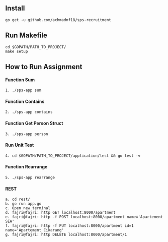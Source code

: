 

## Install

    go get -u github.com/achmadnf18/sps-recruitment
    
## Run Makefile
    cd $GOPATH/PATH_TO_PROJECT/
    make setup
  
## How to Run Assignment
  
  #### Function Sum
    1. ./sps-app sum
  
  #### Function Contains
    2. ./sps-app contains
  
  #### Function Get Person Struct
    3. ./sps-app person
  
  #### Run Unit Test
    4. cd $GOPATH/PATH_TO_PROJECT/application/test && go test -v
  
  #### Function Rearrange
    5. ./sps-app rearrange
    
  #### REST
    a. cd rest/
    b. go run app.go
    c. Open new terminal
    d. fajri@fajri: http GET localhost:8000/apartment
    e. fajri@fajri: http -f POST localhost:8000/apartment name='Apartement SEA'
    f. fajri@fajri: http -f PUT localhost:8000/apartment id=1 name='Apartement Cikarang'
    g. fajri@fajri: http DELETE localhost:8000/apartment/1
